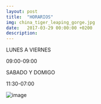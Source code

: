 ```yaml
---
layout: post
title:  "HORARIOS"
img: china_tiger_leaping_gorge.jpg
date:   2017-03-29 00:00:00 +0200
description:
---
```


LUNES A VIERNES 

09:00-09:00

SABADO Y DOMIGO

11:30-07:00

![image](https://user-images.githubusercontent.com/100168748/164958824-3e0d30aa-5e75-483f-9474-fc649d32c6d7.png)

